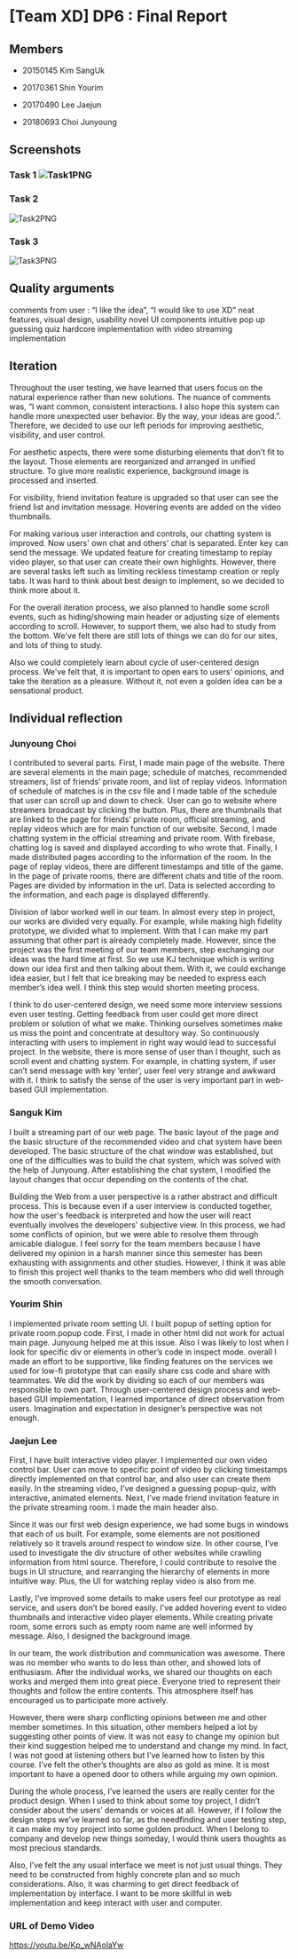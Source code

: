 # [Team XD] DP6 : Final Report

## Members

- 20150145 Kim SangUk
 
- 20170361 Shin Yourim
 
- 20170490 Lee Jaejun
 
- 20180693 Choi Junyoung

## Screenshots

###  Task 1 ![Task1PNG](https://raw.githubusercontent.com/gfhd0054/XD_hifi_proto/master/images/Task%201.png) 
   
###  Task 2
   ![Task2PNG](https://raw.githubusercontent.com/gfhd0054/XD_hifi_proto/master/images/Task%202.png) 
   
###  Task 3
   ![Task3PNG](https://raw.githubusercontent.com/gfhd0054/XD_hifi_proto/master/images/Task%203.png)

## Quality arguments

comments from user : “I like the idea”, “I would like to use XD”
neat features,
visual design, 
usability
novel UI components 
intuitive pop up guessing quiz
hardcore implementation with video streaming implementation

## Iteration

Throughout the user testing, we have learned that users focus on the natural experience rather than new solutions. The nuance of comments was, “I want common, consistent interactions. I also hope this system can handle more unexpected user behavior. By the way, your ideas are good.”. Therefore, we decided to use our left periods for improving aesthetic, visibility, and user control.

For aesthetic aspects, there were some disturbing elements that don’t fit to the layout. Those elements are reorganized and arranged in unified structure. To give more realistic experience, background image is processed and inserted.

For visibility, friend invitation feature is upgraded so that user can see the friend list and invitation message. Hovering events are added on the video thumbnails.

For making various user interaction and controls, our chatting system is improved. Now users' own chat and others' chat is separated. Enter key can send the message. We updated feature for creating timestamp to replay video player, so that user can create their own highlights. However, there are several tasks left such as limiting reckless timestamp creation or reply tabs. It was hard to think about best design to implement, so we decided to think more about it.

For the overall iteration process, we also planned to handle some scroll events, such as hiding/showing main header or adjusting size of elements according to scroll. However, to support them, we also had to study from the bottom. We've felt there are still lots of things we can do for our sites, and lots of thing to study.

Also we could completely learn about cycle of user-centered design process. We've felt that, it is important to open ears to users' opinions, and take the iteration as a pleasure. Without it, not even a golden idea can be a sensational product.


## Individual reflection

### Junyoung Choi
I contributed to several parts. First, I made main page of the website. There are several elements in the main page; schedule of matches, recommended streamers, list of friends’ private room, and list of replay videos. Information of schedule of matches is in the csv file and I made table of the schedule that user can scroll up and down to check. User can go to website where streamers broadcast by clicking the button. Plus, there are thumbnails that are linked to the page for friends’ private room, official streaming, and replay videos which are for main function of our website. Second, I made chatting system in the official streaming and private room. With firebase, chatting log is saved and displayed according to who wrote that. Finally, I made distributed pages according to the information of the room. In the page of replay videos, there are different timestamps and title of the game. In the page of private rooms, there are different chats and title of the room. Pages are divided by information in the url. Data is selected according to the information, and each page is displayed differently.

Division of labor worked well in our team. In almost every step in project, our works are divided very equally. For example, while making high fidelity prototype, we divided what to implement. With that I can make my part assuming that other part is already completely made. However, since the project was the first meeting of our team members, step exchanging our ideas was the hard time at first. So we use KJ technique which is writing down our idea first and then talking about them. With it, we could exchange idea easier, but I felt that ice breaking may be needed to express each member’s idea well. I think this step would shorten meeting process.

I think to do user-centered design, we need some more interview sessions even user testing. Getting feedback from user could get more direct problem or solution of what we make. Thinking ourselves sometimes make us miss the point and concentrate at desultory way. So continuously interacting with users to implement in right way would lead to successful project. In the website, there is more sense of user than I thought, such as scroll event and chatting system. For example, in chatting system, if user can’t send message with key ‘enter’, user feel very strange and awkward with it. I think to satisfy the sense of the user is very important part in web-based GUI implementation.

### Sanguk Kim
I built a streaming part of our web page. The basic layout of the page and the basic structure of the recommended video and chat system have been developed. The basic structure of the chat window was established, but one of the difficulties was to build the chat system, which was solved with the help of Junyoung. After establishing the chat system, I modified the layout changes that occur depending on the contents of the chat.

Building the Web from a user perspective is a rather abstract and difficult process. This is because even if a user interview is conducted together, how the user's feedback is interpreted and how the user will react eventually involves the developers' subjective view. In this process, we had some conflicts of opinion, but we were able to resolve them through amicable dialogue. I feel sorry for the team members because I have delivered my opinion in a harsh manner since this semester has been exhausting with assignments and other studies. However, I think it was able to finish this project well thanks to the team members who did well through the smooth conversation.

### Yourim Shin
I implemented private room setting UI. I built popup of setting option for private room.popup code. First, I made in other html did not work for actual main page. Junyoung helped me at this issue. Also I was likely to lost when I look for specific div or elements in other’s code in inspect mode. overall I made an effort to be supportive, like finding features on the services we used for low-fi prototype that can easily share css code and share with teammates. We did the work by dividing so each of our members was responsible to own part. Through user-centered design process and web-based GUI implementation, I learned importance of direct observation from users. Imagination and expectation in designer’s perspective was not enough.

### Jaejun Lee
First, I have built interactive video player. I implemented our own video control bar. User can move to specific point of video by clicking timestamps directly implemented on that control bar, and also user can create them easily. In the streaming video, I’ve designed a guessing popup-quiz, with interactive, animated elements. Next, I’ve made friend invitation feature in the private streaming room. I made the main header also.

Since it was our first web design experience, we had some bugs in windows that each of us built. For example, some elements are not positioned relatively so it travels around respect to window size. In other course, I’ve used to investigate the div structure of other websites while crawling information from html source. Therefore, I could contribute to resolve the bugs in UI structure, and rearranging the hierarchy of elements in more intuitive way. Plus, the UI for watching replay video is also from me.

Lastly, I’ve improved some details to make users feel our prototype as real service, and users don’t be bored easily. I’ve added hovering event to video thumbnails and interactive video player elements. While creating private room, some errors such as empty room name are well informed by message. Also, I designed the background image.

In our team, the work distribution and communication was awesome. There was no member who wants to do less than other, and showed lots of enthusiasm. After the individual works, we shared our thoughts on each works and merged them into great piece. Everyone tried to represent their thoughts and follow the entire contents. This atmosphere itself has encouraged us to participate more actively.

However, there were sharp conflicting opinions between me and other member sometimes. In this situation, other members helped a lot by suggesting other points of view. It was not easy to change my opinion but their kind suggestion helped me to understand and change my mind. In fact, I was not good at listening others but I’ve learned how to listen by this course. I’ve felt the other’s thoughts are also as gold as mine. It is most important to have a opened door to others while arguing my own opinion.

During the whole process, I’ve learned the users are really center for the product design. When I used to think about some toy project, I didn’t consider about the users’ demands or voices at all. However, if I follow the design steps we’ve learned so far, as the needfinding and user testing step, it can make my toy project into some golden product. When I belong to company and develop new things someday, I would think users thoughts as most precious standards.

Also, I’ve felt the any usual interface we meet is not just usual things. They need to be constructed from highly concrete plan and so much considerations. Also, it was charming to get direct feedback of implementation by interface. I want to be more skillful in web implementation and keep interact with user and computer.
 
### URL of Demo Video
https://youtu.be/Kp_wNAolaYw
